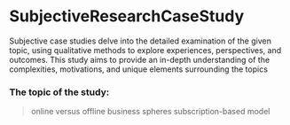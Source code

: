 # SubjectiveResearchCaseStudy


Subjective case studies delve into the detailed examination of the given topic, using qualitative methods to explore experiences, perspectives, and outcomes. This study aims to provide an in-depth understanding of the complexities, motivations, and unique elements surrounding the topics

### The topic of the study:

> online versus offline business spheres
> subscription-based model
